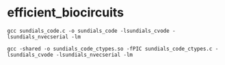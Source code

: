 # efficient_biocircuits

`gcc sundials_code.c -o sundials_code -lsundials_cvode -lsundials_nvecserial -lm`

`gcc -shared -o sundials_code_ctypes.so -fPIC sundials_code_ctypes.c -lsundials_cvode -lsundials_nvecserial -lm`
